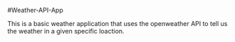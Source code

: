 #Weather-API-App

This is a basic weather application that uses the openweather API to tell us the weather in a given specific loaction.